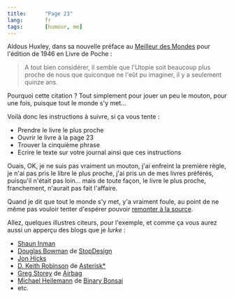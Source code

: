 ```yaml
--- 
title:      "Page 23" 
lang:       fr 
tags:       [humour, me]
---
```




Aldous Huxley, dans sa nouvelle préface au [Meilleur des Mondes](http://www.amazon.fr/exec/obidos/ASIN/2266128566/phpheaven-21) pour l'édition de 1946 en Livre de Poche :

> A tout bien considérer, il semble que l'Utopie soit beaucoup plus proche de nous que quiconque ne l'eût pu imaginer, il y a seulement quinze ans.

Pourquoi cette citation ? Tout simplement pour jouer un peu le mouton, pour une fois, puisque tout le monde s'y met…

Voilà donc les instructions à suivre, si ça vous tente :

- Prendre le livre le plus proche
- Ouvrir le livre à la page 23
- Trouver la cinquième phrase
- Ecrire le texte sur votre journal ainsi que ces instructions

Ouais, OK, je ne suis pas vraiment un mouton, j'ai enfreint la première règle, je n'ai pas pris le libre le plus proche, j'ai pris un de mes livres préférés, puisqu'il n'était pas loin… mais de toute façon, le livre le plus proche, franchement, n'aurait pas fait l'affaire.

Quand je dit que tout le monde s'y met, y'a vraiment foule, au point de ne même pas vouloir tenter d'espérer pouvoir [remonter à la source](http://hownow.brownpau.com/misc/?file=page23).

Allez, quelques illustres citeurs, pour l'exemple, et comme ça vous aurez aussi un apperçu des blogs que je *lurke* :

- [Shaun Inman](http://www.shauninman.com/mentary/past/page_23.php)
- [Douglas Bowman](http://www.stopdesign.com/log/2004/04/15/page23.html) de [StopDesign](http://www.stopdesign.com/)
- [Jon Hicks](http://www.hicksdesign.co.uk/journal/2004/04/page_23/index.php)
- [D. Keith Robinson](http://www.7nights.com/asterisk/archives/page_23.php) de [Asterisk*](http://www.7nights.com/asterisk/)
- [Greg Storey](http://www.airbag.ca/archives/002900.php) de [Airbag](http://www.airbag.ca/)
- [Michael Heilemann](http://binarybonsai.com/index.php?p=847) de [Binary Bonsai](http://binarybonsai.com/)
- etc.
